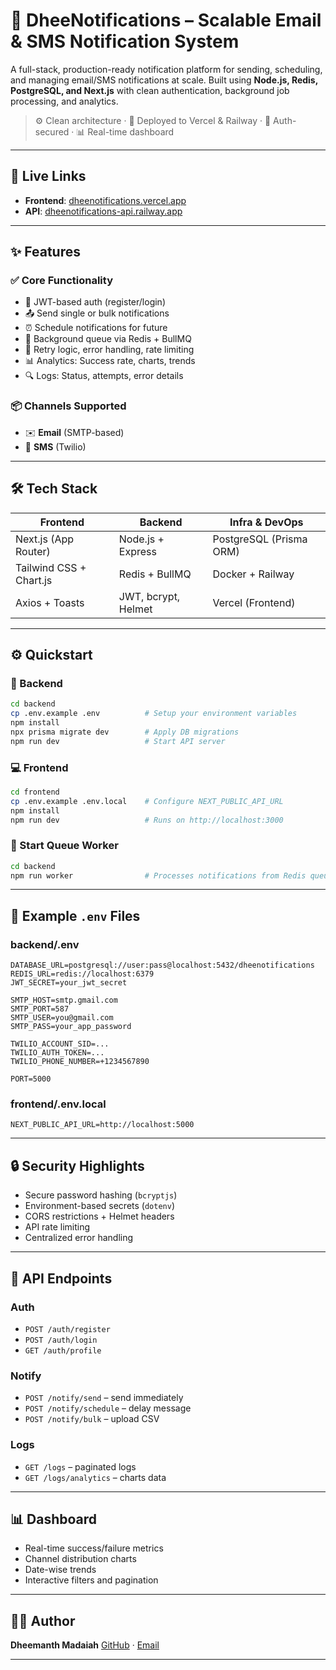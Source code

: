 # 📣 DheeNotifications – Scalable Email & SMS Notification System

A full-stack, production-ready notification platform for sending, scheduling, and managing email/SMS notifications at scale. Built using **Node.js, Redis, PostgreSQL, and Next.js** with clean authentication, background job processing, and analytics.

> ⚙️ Clean architecture · 🚀 Deployed to Vercel & Railway · 🔐 Auth-secured · 📊 Real-time dashboard

---

## 🔗 Live Links

- **Frontend**: [dheenotifications.vercel.app](https://dheenotifications.vercel.app)
- **API**: [dheenotifications-api.railway.app](https://dheenotifications-api.railway.app)

---

## ✨ Features

### ✅ Core Functionality
- 🔐 JWT-based auth (register/login)
- 📤 Send single or bulk notifications
- ⏰ Schedule notifications for future
- 💾 Background queue via Redis + BullMQ
- 🧠 Retry logic, error handling, rate limiting
- 📊 Analytics: Success rate, charts, trends
- 🔍 Logs: Status, attempts, error details

### 📦 Channels Supported
- ✉️ **Email** (SMTP-based)
- 📱 **SMS** (Twilio)

---

## 🛠 Tech Stack

| Frontend     | Backend        | Infra & DevOps       |
|--------------|----------------|-----------------------|
| Next.js (App Router) | Node.js + Express | PostgreSQL (Prisma ORM) |
| Tailwind CSS + Chart.js | Redis + BullMQ | Docker + Railway |
| Axios + Toasts | JWT, bcrypt, Helmet | Vercel (Frontend) |


---

## ⚙️ Quickstart

### 🔧 Backend

```bash
cd backend
cp .env.example .env          # Setup your environment variables
npm install
npx prisma migrate dev        # Apply DB migrations
npm run dev                   # Start API server
````

### 💻 Frontend

```bash
cd frontend
cp .env.example .env.local    # Configure NEXT_PUBLIC_API_URL
npm install
npm run dev                   # Runs on http://localhost:3000
```

### 🧵 Start Queue Worker

```bash
cd backend
npm run worker                # Processes notifications from Redis queue
```

---

## 🧪 Example `.env` Files

### backend/.env

```env
DATABASE_URL=postgresql://user:pass@localhost:5432/dheenotifications
REDIS_URL=redis://localhost:6379
JWT_SECRET=your_jwt_secret

SMTP_HOST=smtp.gmail.com
SMTP_PORT=587
SMTP_USER=you@gmail.com
SMTP_PASS=your_app_password

TWILIO_ACCOUNT_SID=...
TWILIO_AUTH_TOKEN=...
TWILIO_PHONE_NUMBER=+1234567890

PORT=5000
```

### frontend/.env.local

```env
NEXT_PUBLIC_API_URL=http://localhost:5000
```

---

## 🔒 Security Highlights

* Secure password hashing (`bcryptjs`)
* Environment-based secrets (`dotenv`)
* CORS restrictions + Helmet headers
* API rate limiting
* Centralized error handling

---

## 🧾 API Endpoints

### Auth

* `POST /auth/register`
* `POST /auth/login`
* `GET /auth/profile`

### Notify

* `POST /notify/send` – send immediately
* `POST /notify/schedule` – delay message
* `POST /notify/bulk` – upload CSV

### Logs

* `GET /logs` – paginated logs
* `GET /logs/analytics` – charts data

---

## 📊 Dashboard

* Real-time success/failure metrics
* Channel distribution charts
* Date-wise trends
* Interactive filters and pagination

---


## 👨‍💻 Author

**Dheemanth Madaiah**
[GitHub](https://github.com/dheemanthm2004) · [Email](mailto:dheemanthmadaiah@gmail.com)

---





